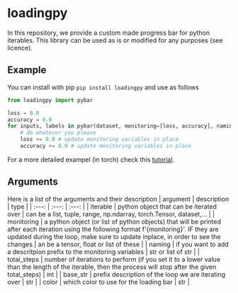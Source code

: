 # loadingpy

In this repository, we provide a custom made progress bar for python iterables. This library can be used as is or modified for any purposes (see licence).

## Example
You can install with pip `pip install loadingpy` and use as follows

```python
from loadingpy import pybar

loss = 0.0
accuracy = 0.0
for inputs, labels in pybar(dataset, monitoring=[loss, accuracy], naming=["loss", "accuracy"], base_str="training"):
    # do whatever you please
    loss += 0.0 # update monitoring variables in place
    accuracy += 0.0 # update monitoring variables in place
```

For a more detailed exampel (in torch) check this [tutorial](https://gitlab.com/ey_datakalab/loadingpy/-/blob/main/notebooks/unit_test.ipynb).

## Arguments

Here is a list of the arguments and their description
| argument | description | type |
| :---: | :---: | :---: |
| iterable | python object that can be iterated over | can be a list, tuple, range, np.ndarray, torch.Tensor, dataset,... |
| monitoring | a python object (or list of python objects) that will be printed after each iteration using the following format f'{monitoring}'. IF they are updated during the loop, make sure to update inplace, in order to see the changes | an be a tensor, float or list of these |
| naming | if you want to add a descritpion prefix to the monitoring variables | str or list of str |
| total_steps | number of iterations to perform (if you set it to a lower value than the length of the iterable, then the process will stop after the given total_steps) | int |
| base_str | prefix description of the loop we are iterating over | str |
| color | which color to use for the loading bar | str |